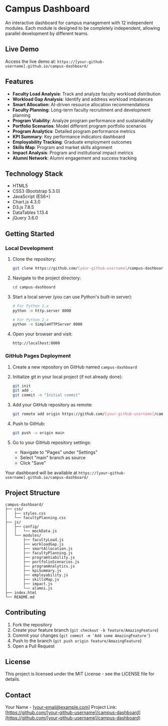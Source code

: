 # Campus Dashboard

An interactive dashboard for campus management with 12 independent modules. Each module is designed to be completely independent, allowing parallel development by different teams.

## Live Demo
Access the live demo at: `https://[your-github-username].github.io/campus-dashboard/`

## Features

- **Faculty Load Analysis**: Track and analyze faculty workload distribution
- **Workload Gap Analysis**: Identify and address workload imbalances
- **Smart Allocation**: AI-driven resource allocation recommendations
- **Faculty Planning**: Long-term faculty recruitment and development planning
- **Program Viability**: Analyze program performance and sustainability
- **Portfolio Scenarios**: Model different program portfolio scenarios
- **Program Analytics**: Detailed program performance metrics
- **KPI Summary**: Key performance indicators dashboard
- **Employability Tracking**: Graduate employment outcomes
- **Skills Map**: Program and market skills alignment
- **Impact Analysis**: Program and institutional impact metrics
- **Alumni Network**: Alumni engagement and success tracking

## Technology Stack

- HTML5
- CSS3 (Bootstrap 5.3.0)
- JavaScript (ES6+)
- Chart.js 4.3.0
- D3.js 7.8.5
- DataTables 1.13.4
- jQuery 3.6.0

## Getting Started

### Local Development

1. Clone the repository:
   ```bash
   git clone https://github.com/[your-github-username]/campus-dashboard.git
   ```

2. Navigate to the project directory:
   ```bash
   cd campus-dashboard
   ```

3. Start a local server (you can use Python's built-in server):
   ```bash
   # For Python 3.x
   python -m http.server 8000
   
   # For Python 2.x
   python -m SimpleHTTPServer 8000
   ```

4. Open your browser and visit:
   ```
   http://localhost:8000
   ```

### GitHub Pages Deployment

1. Create a new repository on GitHub named `campus-dashboard`

2. Initialize git in your local project (if not already done):
   ```bash
   git init
   git add .
   git commit -m "Initial commit"
   ```

3. Add your GitHub repository as remote:
   ```bash
   git remote add origin https://github.com/[your-github-username]/campus-dashboard.git
   ```

4. Push to GitHub:
   ```bash
   git push -u origin main
   ```

5. Go to your GitHub repository settings:
   - Navigate to "Pages" under "Settings"
   - Select "main" branch as source
   - Click "Save"

Your dashboard will be available at `https://[your-github-username].github.io/campus-dashboard/`

## Project Structure

```
campus-dashboard/
├── css/
│   ├── styles.css
│   └── facultyPlanning.css
├── js/
│   ├── config/
│   │   └── mockData.js
│   └── modules/
│       ├── facultyLoad.js
│       ├── workloadGap.js
│       ├── smartAllocation.js
│       ├── facultyPlanning.js
│       ├── programViability.js
│       ├── portfolioScenarios.js
│       ├── programAnalytics.js
│       ├── kpiSummary.js
│       ├── employability.js
│       ├── skillsMap.js
│       ├── impact.js
│       └── alumni.js
├── index.html
└── README.md
```

## Contributing

1. Fork the repository
2. Create your feature branch (`git checkout -b feature/AmazingFeature`)
3. Commit your changes (`git commit -m 'Add some AmazingFeature'`)
4. Push to the branch (`git push origin feature/AmazingFeature`)
5. Open a Pull Request

## License

This project is licensed under the MIT License - see the LICENSE file for details.

## Contact

Your Name - [your-email@example.com]
Project Link: [https://github.com/[your-github-username]/campus-dashboard](https://github.com/[your-github-username]/campus-dashboard) 